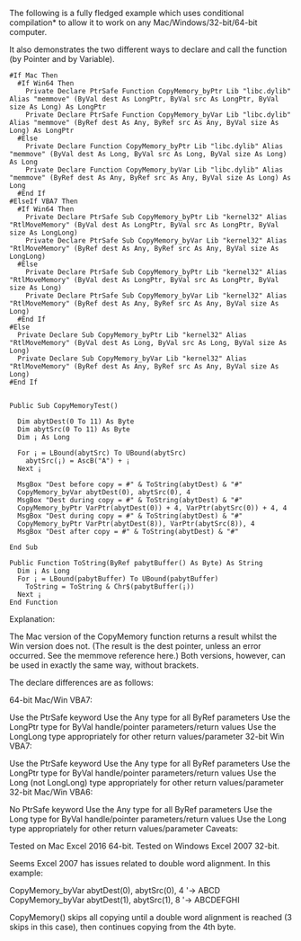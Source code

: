The following is a fully fledged example which uses conditional compilation* to allow it to work on any Mac/Windows/32-bit/64-bit computer. 

It also demonstrates the two different ways to declare and call the function (by Pointer and by Variable).
```vbnet
#If Mac Then
  #If Win64 Then
    Private Declare PtrSafe Function CopyMemory_byPtr Lib "libc.dylib" Alias "memmove" (ByVal dest As LongPtr, ByVal src As LongPtr, ByVal size As Long) As LongPtr
    Private Declare PtrSafe Function CopyMemory_byVar Lib "libc.dylib" Alias "memmove" (ByRef dest As Any, ByRef src As Any, ByVal size As Long) As LongPtr
  #Else
    Private Declare Function CopyMemory_byPtr Lib "libc.dylib" Alias "memmove" (ByVal dest As Long, ByVal src As Long, ByVal size As Long) As Long
    Private Declare Function CopyMemory_byVar Lib "libc.dylib" Alias "memmove" (ByRef dest As Any, ByRef src As Any, ByVal size As Long) As Long
  #End If
#ElseIf VBA7 Then
  #If Win64 Then
    Private Declare PtrSafe Sub CopyMemory_byPtr Lib "kernel32" Alias "RtlMoveMemory" (ByVal dest As LongPtr, ByVal src As LongPtr, ByVal size As LongLong)
    Private Declare PtrSafe Sub CopyMemory_byVar Lib "kernel32" Alias "RtlMoveMemory" (ByRef dest As Any, ByRef src As Any, ByVal size As LongLong)
  #Else
    Private Declare PtrSafe Sub CopyMemory_byPtr Lib "kernel32" Alias "RtlMoveMemory" (ByVal dest As LongPtr, ByVal src As LongPtr, ByVal size As Long)
    Private Declare PtrSafe Sub CopyMemory_byVar Lib "kernel32" Alias "RtlMoveMemory" (ByRef dest As Any, ByRef src As Any, ByVal size As Long)
  #End If
#Else
  Private Declare Sub CopyMemory_byPtr Lib "kernel32" Alias "RtlMoveMemory" (ByVal dest As Long, ByVal src As Long, ByVal size As Long)
  Private Declare Sub CopyMemory_byVar Lib "kernel32" Alias "RtlMoveMemory" (ByRef dest As Any, ByRef src As Any, ByVal size As Long)
#End If


Public Sub CopyMemoryTest()

  Dim abytDest(0 To 11) As Byte
  Dim abytSrc(0 To 11) As Byte
  Dim ¡ As Long

  For ¡ = LBound(abytSrc) To UBound(abytSrc)
    abytSrc(¡) = AscB("A") + ¡
  Next ¡

  MsgBox "Dest before copy = #" & ToString(abytDest) & "#"
  CopyMemory_byVar abytDest(0), abytSrc(0), 4
  MsgBox "Dest during copy = #" & ToString(abytDest) & "#"
  CopyMemory_byPtr VarPtr(abytDest(0)) + 4, VarPtr(abytSrc(0)) + 4, 4
  MsgBox "Dest during copy = #" & ToString(abytDest) & "#"
  CopyMemory_byPtr VarPtr(abytDest(8)), VarPtr(abytSrc(8)), 4
  MsgBox "Dest after copy = #" & ToString(abytDest) & "#"

End Sub

Public Function ToString(ByRef pabytBuffer() As Byte) As String
  Dim ¡ As Long
  For ¡ = LBound(pabytBuffer) To UBound(pabytBuffer)
    ToString = ToString & Chr$(pabytBuffer(¡))
  Next ¡
End Function
```

Explanation:

The Mac version of the CopyMemory function returns a result whilst the Win version does not. (The result is the dest pointer, unless an error occurred. See the memmove reference here.) Both versions, however, can be used in exactly the same way, without brackets.

The declare differences are as follows:

64-bit Mac/Win VBA7:

Use the PtrSafe keyword
Use the Any type for all ByRef parameters
Use the LongPtr type for ByVal handle/pointer parameters/return values
Use the LongLong type appropriately for other return values/parameter
32-bit Win VBA7:

Use the PtrSafe keyword
Use the Any type for all ByRef parameters
Use the LongPtr type for ByVal handle/pointer parameters/return values
Use the Long (not LongLong) type appropriately for other return values/parameter
32-bit Mac/Win VBA6:

No PtrSafe keyword
Use the Any type for all ByRef parameters
Use the Long type for ByVal handle/pointer parameters/return values
Use the Long type appropriately for other return values/parameter
Caveats:

Tested on Mac Excel 2016 64-bit.
Tested on Windows Excel 2007 32-bit.

Seems Excel 2007 has issues related to double word alignment. In this example:

CopyMemory_byVar abytDest(0), abytSrc(0), 4 '-> ABCD
 CopyMemory_byVar abytDest(1), abytSrc(1), 8 '-> ABCDEFGHI

CopyMemory() skips all copying until a double word alignment is reached (3 skips in this case), then continues copying from the 4th byte.